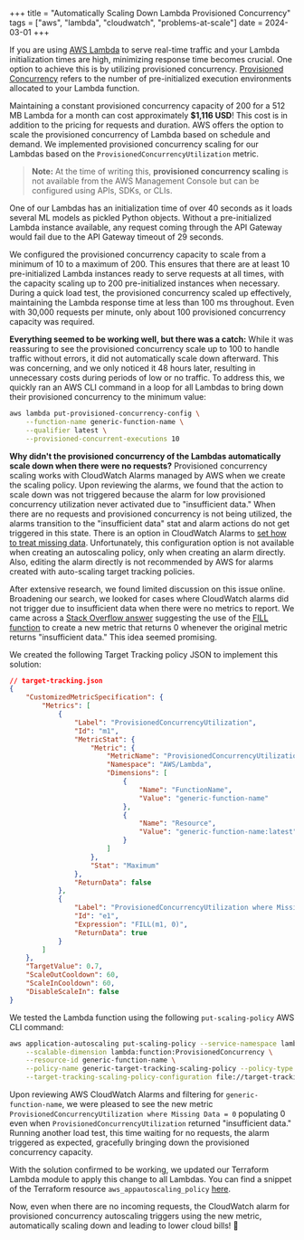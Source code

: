+++
title = "Automatically Scaling Down Lambda Provisioned Concurrency"
tags = ["aws", "lambda", "cloudwatch", "problems-at-scale"]
date = 2024-03-01
+++

If you are using [AWS Lambda](https://aws.amazon.com/lambda/) to serve real-time traffic and your Lambda initialization times are high, minimizing response time becomes crucial. One option to achieve this is by utilizing provisioned concurrency. [Provisioned Concurrency](https://aws.amazon.com/blogs/aws/new-provisioned-concurrency-for-lambda-functions/) refers to the number of pre-initialized execution environments allocated to your Lambda function.

Maintaining a constant provisioned concurrency capacity of 200 for a 512 MB Lambda for a month can cost approximately **$1,116 USD**! This cost is in addition to the pricing for requests and duration. AWS offers the option to scale the provisioned concurrency of Lambda based on schedule and demand. We implemented provisioned concurrency scaling for our Lambdas based on the `ProvisionedConcurrencyUtilization` metric.

> **Note:** At the time of writing this, **provisioned concurrency scaling** is not available from the AWS Management Console but can be configured using APIs, SDKs, or CLIs.

One of our Lambdas has an initialization time of over 40 seconds as it loads several ML models as pickled Python objects. Without a pre-initialized Lambda instance available, any request coming through the API Gateway would fail due to the API Gateway timeout of 29 seconds.

We configured the provisioned concurrency capacity to scale from a minimum of 10 to a maximum of 200. This ensures that there are at least 10 pre-initialized Lambda instances ready to serve requests at all times, with the capacity scaling up to 200 pre-initialized instances when necessary. During a quick load test, the provisioned concurrency scaled up effectively, maintaining the Lambda response time at less than 100 ms throughout. Even with 30,000 requests per minute, only about 100 provisioned concurrency capacity was required.

**Everything seemed to be working well, but there was a catch:** While it was reassuring to see the provisioned concurrency scale up to 100 to handle traffic without errors, it did not automatically scale down afterward. This was concerning, and we only noticed it 48 hours later, resulting in unnecessary costs during periods of low or no traffic. To address this, we quickly ran an AWS CLI command in a loop for all Lambdas to bring down their provisioned concurrency to the minimum value:

```bash
aws lambda put-provisioned-concurrency-config \
    --function-name generic-function-name \
    --qualifier latest \
    --provisioned-concurrent-executions 10
```

**Why didn't the provisioned concurrency of the Lambdas automatically scale down when there were no requests?** Provisioned concurrency scaling works with CloudWatch Alarms managed by AWS when we create the scaling policy. Upon reviewing the alarms, we found that the action to scale down was not triggered because the alarm for low provisioned concurrency utilization never activated due to "insufficient data." When there are no requests and provisioned concurrency is not being utilized, the alarms transition to the "insufficient data" stat and alarm actions do not get triggered in  this state. There is an option in CloudWatch Alarms to [set how to treat missing data](https://docs.aws.amazon.com/AmazonCloudWatch/latest/monitoring/AlarmThatSendsEmail.html#alarms-and-missing-data). Unfortunately, this configuration option is not available when creating an autoscaling policy, only when creating an alarm directly. Also, editing the alarm directly is not recommended by AWS for alarms created with auto-scaling target tracking policies.

After extensive research, we found limited discussion on this issue online. Broadening our search, we looked for cases where CloudWatch alarms did not trigger due to insufficient data when there were no metrics to report. We came across a [Stack Overflow answer](https://stackoverflow.com/a/66331752) suggesting the use of the [FILL function](https://docs.aws.amazon.com/AmazonCloudWatch/latest/monitoring/using-metric-math.html) to create a new metric that returns 0 whenever the original metric returns "insufficient data." This idea seemed promising.

We created the following Target Tracking policy JSON to implement this solution:

```json
// target-tracking.json
{
    "CustomizedMetricSpecification": {
        "Metrics": [
            {
                "Label": "ProvisionedConcurrencyUtilization",
                "Id": "m1",
                "MetricStat": {
                    "Metric": {
                        "MetricName": "ProvisionedConcurrencyUtilization",
                        "Namespace": "AWS/Lambda",
                        "Dimensions": [
                            {
                                "Name": "FunctionName",
                                "Value": "generic-function-name"
                            },
                            {
                                "Name": "Resource",
                                "Value": "generic-function-name:latest"
                            }
                        ]
                    },
                    "Stat": "Maximum"
                },
                "ReturnData": false
            },
            {
                "Label": "ProvisionedConcurrencyUtilization where Missing Data = 0",
                "Id": "e1",
                "Expression": "FILL(m1, 0)",
                "ReturnData": true
            }
        ]
    },
    "TargetValue": 0.7,
    "ScaleOutCooldown": 60,
    "ScaleInCooldown": 60,
    "DisableScaleIn": false
}
```

We tested the Lambda function using the following `put-scaling-policy` AWS CLI command:

```bash
aws application-autoscaling put-scaling-policy --service-namespace lambda \
    --scalable-dimension lambda:function:ProvisionedConcurrency \
    --resource-id generic-function-name \
    --policy-name generic-target-tracking-scaling-policy --policy-type TargetTrackingScaling \
    --target-tracking-scaling-policy-configuration file://target-tracking.json
```

Upon reviewing AWS CloudWatch Alarms and filtering for `generic-function-name`, we were pleased to see the new metric `ProvisionedConcurrencyUtilization where Missing Data = 0` populating 0 even when `ProvisionedConcurrencyUtilization` returned "insufficient data." Running another load test, this time waiting for no requests, the alarm triggered as expected, gracefully bringing down the provisioned concurrency capacity.

With the solution confirmed to be working, we updated our Terraform Lambda module to apply this change to all Lambdas. You can find a snippet of the Terraform resource `aws_appautoscaling_policy` [here](https://gist.github.com/roopeshvs/e2a6d8ca10cf7fe5087f3878e6e08882).

Now, even when there are no incoming requests, the CloudWatch alarm for provisioned concurrency autoscaling triggers using the new metric, automatically scaling down and leading to lower cloud bills! 🍻
